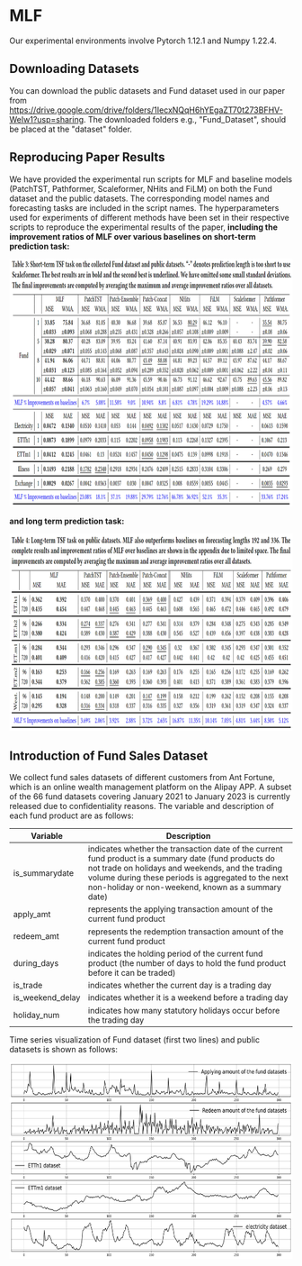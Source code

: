 # MLF
Our experimental environments involve Pytorch 1.12.1 and Numpy 1.22.4.
## Downloading Datasets
  You can download the public datasets and Fund dataset used in our paper from https://drive.google.com/drive/folders/1IecxNQqH6hYEgaZT70t273BFHV-WeIw1?usp=sharing. The downloaded folders e.g., "Fund_Dataset",  should be placed at the "dataset" folder. 
  
## Reproducing Paper Results
We have provided the experimental run scripts for MLF and baseline models (PatchTST, Pathformer, Scaleformer, NHits and FiLM) on both the Fund dataset and the public datasets. The corresponding model names and forecasting tasks are included in the script names. 
The hyperparameters used for experiments of different methods have been set in their respective scripts to reproduce the experimental results of the paper, **including the improvement ratios of MLF over various baselines on short-term prediction task:**

<img src="figure/Shortterm_task_improvements.jpg" alt="替代文本" width="auto" height="440">

**and long term prediction task:**

<img src="figure/Longterm_task_improvements.jpg" alt="替代文本" width="auto" height="350">

## Introduction of Fund Sales Dataset
We collect fund sales datasets of different customers from Ant Fortune, which is an online wealth management platform on the Alipay APP. A subset of the 66 fund datasets covering January 2021 to January 2023 is currently released due to confidentiality reasons. The variable and description of each fund product are as follows: 

| Variable       | Description                                                                                                                                                                                                                                           |
|----------------|-------------------------------------------------------------------------------------------------------------------------------------------------------------------------------------------------------------------------------------------------------|
| is_summarydate | indicates whether the transaction date of the current fund product is a summary date (fund products do not trade on holidays and weekends, and the trading volume during these periods is aggregated to the next non-holiday or non-weekend, known as a summary date) |
| apply_amt| represents the applying transaction amount of the current fund product                                                                                                                                                                                   |
| redeem_amt       | represents the redemption transaction amount of the current fund product                                                                                                                                                                                   |
| during_days       | indicates the holding period of the current fund product (the number of days to hold the fund product before it can be traded)                                                                                                                                                                                   |
| is_trade       | indicates whether the current day is a trading day                                                                                                                                                                                                    |
| is_weekend_delay       | indicates whether it is a weekend before a trading day                                                                                                                                                                                                |
| holiday_num      | indicates how many statutory holidays occur before the trading day                                                                                                                                                                                    |

Time series visualization of Fund dataset (first two lines) and public datasets is shown as follows:

<img src="figure/Fund_Series_Vis.png" alt="替代文本" width="auto" height="350">